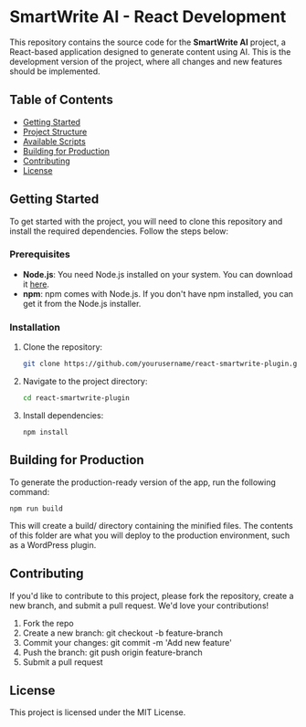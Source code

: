 # SmartWrite AI - React Development

This repository contains the source code for the **SmartWrite AI** project, a React-based application designed to generate content using AI. This is the development version of the project, where all changes and new features should be implemented.

## Table of Contents

- [Getting Started](#getting-started)
- [Project Structure](#project-structure)
- [Available Scripts](#available-scripts)
- [Building for Production](#building-for-production)
- [Contributing](#contributing)
- [License](#license)

## Getting Started

To get started with the project, you will need to clone this repository and install the required dependencies. Follow the steps below:

### Prerequisites

- **Node.js**: You need Node.js installed on your system. You can download it [here](https://nodejs.org/).
- **npm**: npm comes with Node.js. If you don't have npm installed, you can get it from the Node.js installer.

### Installation

1. Clone the repository:

    ```bash
    git clone https://github.com/yourusername/react-smartwrite-plugin.git
    ```

2. Navigate to the project directory:

    ```bash
    cd react-smartwrite-plugin
    ```

3. Install dependencies:

    ```
    npm install
    ```

## Building for Production

To generate the production-ready version of the app, run the following command:
    
    npm run build
   
This will create a build/ directory containing the minified files. The contents of this folder are what you will deploy to the production environment, such as a WordPress plugin.

## Contributing

If you'd like to contribute to this project, please fork the repository, create a new branch, and submit a pull request. We'd love your contributions!

1. Fork the repo
2. Create a new branch: git checkout -b feature-branch
3. Commit your changes: git commit -m 'Add new feature'
4. Push the branch: git push origin feature-branch
5. Submit a pull request

## License

This project is licensed under the MIT License.
